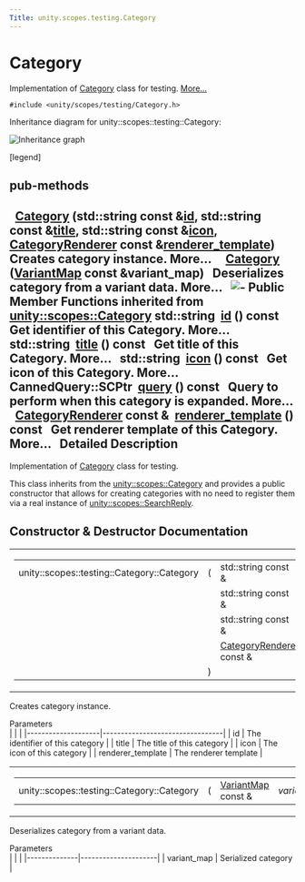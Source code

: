 ```yaml
---
Title: unity.scopes.testing.Category
---
```

        
Category
========

Implementation of <a href="index.html" title="Implementation of Category class for testing. ">Category</a> class for testing. [More...](#details)

`#include <unity/scopes/testing/Category.h>`

Inheritance diagram for unity::scopes::testing::Category:

![Inheritance graph](https://developer.ubuntu.com/static/devportal_uploaded/f8483c25-f0d1-484d-b99a-2232399ee17d-api/scopes/cpp/sdk-15.04.4/unity.scopes.testing.Category/classunity_1_1scopes_1_1testing_1_1_category__inherit__graph.png)

<span class="legend">\[legend\]</span>

pub-methods
------------------------------------------------------

 
<a href="#ac3916483e349d40d917c679fbf3a554e">Category</a> (std::string const &<a href="../unity.scopes.Category.md#aa14a4f95af60187f890ef475d0d8cabe">id</a>, std::string const &<a href="../unity.scopes.Category.md#a6f11a12253de78d61761b49b45951221">title</a>, std::string const &<a href="../unity.scopes.Category.md#acb98bc96e054fcdf787684cc7d0422ca">icon</a>, <a href="unity.scopes.CategoryRenderer.md">CategoryRenderer</a> const &<a href="../unity.scopes.Category.md#a2668bac76f600a009934faa8b7eeea6d">renderer_template</a>)
 
Creates category instance. More...
 
 
<a href="#abb48fefd29c1b45b1877ac103a301328">Category</a> (<a href="../unity.scopes.md#ad5d8ccfa11a327fca6f3e4cee11f4c10">VariantMap</a> const &variant\_map)
 
Deserializes category from a variant data. More...
 
![-](https://developer.ubuntu.com/static/devportal_uploaded/c5d87a1b-9f42-4a4f-9da1-15ff04ecd80e-api/scopes/cpp/sdk-15.04.4/unity.scopes.testing.Category/closed.png) Public Member Functions inherited from <a href="unity.scopes.Category.md">unity::scopes::Category</a>
std::string 
<a href="../unity.scopes.Category.md#aa14a4f95af60187f890ef475d0d8cabe">id</a> () const
 
Get identifier of this Category. More...
 
std::string 
<a href="../unity.scopes.Category.md#a6f11a12253de78d61761b49b45951221">title</a> () const
 
Get title of this Category. More...
 
std::string 
<a href="../unity.scopes.Category.md#acb98bc96e054fcdf787684cc7d0422ca">icon</a> () const
 
Get icon of this Category. More...
 
CannedQuery::SCPtr 
<a href="../unity.scopes.Category.md#a88034923f3493c2cfb5500e7aeae35cc">query</a> () const
 
Query to perform when this category is expanded. More...
 
<a href="unity.scopes.CategoryRenderer.md">CategoryRenderer</a> const & 
<a href="../unity.scopes.Category.md#a2668bac76f600a009934faa8b7eeea6d">renderer_template</a> () const
 
Get renderer template of this Category. More...
 
<span id="details"></span>
Detailed Description
--------------------

Implementation of <a href="index.html" title="Implementation of Category class for testing. ">Category</a> class for testing.

This class inherits from the <a href="unity.scopes.Category.md" title="A set of related results returned by a scope and displayed within a single pane in the Unity dash...">unity::scopes::Category</a> and provides a public constructor that allows for creating categories with no need to register them via a real instance of <a href="unity.scopes.SearchReply.md" title="Allows the results of a search query to be sent to the query source. ">unity::scopes::SearchReply</a>.

Constructor & Destructor Documentation
--------------------------------------

<span id="ac3916483e349d40d917c679fbf3a554e" class="anchor"></span>
<table>
<colgroup>
<col width="50%" />
<col width="50%" />
</colgroup>
<tbody>
<tr class="odd">
<td><table>
<tbody>
<tr class="odd">
<td>unity::scopes::testing::Category::Category</td>
<td>(</td>
<td>std::string const &amp; </td>
<td><em>id</em>,</td>
</tr>
<tr class="even">
<td></td>
<td></td>
<td>std::string const &amp; </td>
<td><em>title</em>,</td>
</tr>
<tr class="odd">
<td></td>
<td></td>
<td>std::string const &amp; </td>
<td><em>icon</em>,</td>
</tr>
<tr class="even">
<td></td>
<td></td>
<td><a href="unity.scopes.CategoryRenderer.md">CategoryRenderer</a> const &amp; </td>
<td><em>renderer_template</em> </td>
</tr>
<tr class="odd">
<td></td>
<td>)</td>
<td></td>
<td></td>
</tr>
</tbody>
</table></td>
<td><span class="mlabels"><span class="mlabel">inline</span></span></td>
</tr>
</tbody>
</table>

Creates category instance.

Parameters  
|                    |                                 |
|--------------------|---------------------------------|
| id                 | The identifier of this category |
| title              | The title of this category      |
| icon               | The icon of this category       |
| renderer\_template | The renderer template           |

<span id="abb48fefd29c1b45b1877ac103a301328" class="anchor"></span>
<table>
<colgroup>
<col width="50%" />
<col width="50%" />
</colgroup>
<tbody>
<tr class="odd">
<td><table>
<tbody>
<tr class="odd">
<td>unity::scopes::testing::Category::Category</td>
<td>(</td>
<td><a href="../unity.scopes.md#ad5d8ccfa11a327fca6f3e4cee11f4c10">VariantMap</a> const &amp; </td>
<td><em>variant_map</em></td>
<td>)</td>
<td></td>
</tr>
</tbody>
</table></td>
<td><span class="mlabels"><span class="mlabel">inline</span></span></td>
</tr>
</tbody>
</table>

Deserializes category from a variant data.

Parameters  
|              |                     |
|--------------|---------------------|
| variant\_map | Serialized category |

